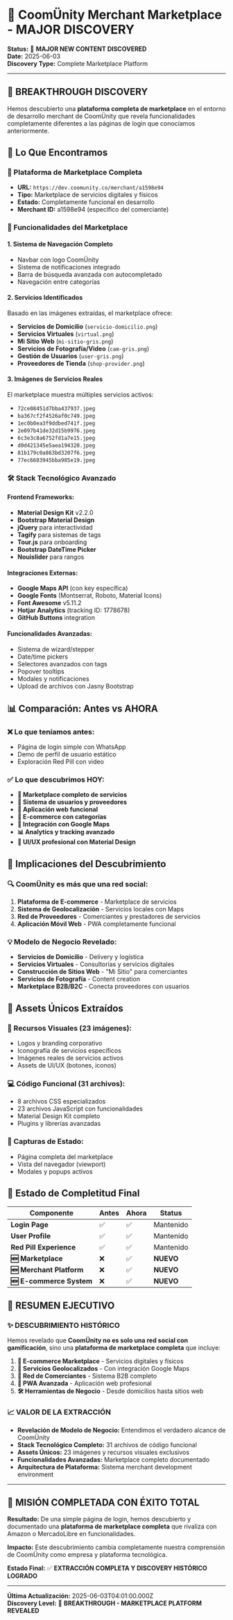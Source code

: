 # 🏪 CoomÜnity Merchant Marketplace - MAJOR DISCOVERY

**Status:** 🎉 **MAJOR NEW CONTENT DISCOVERED**  
**Date:** 2025-06-03  
**Discovery Type:** Complete Marketplace Platform

---

## 🚨 BREAKTHROUGH DISCOVERY

Hemos descubierto una **plataforma completa de marketplace** en el entorno de desarrollo merchant de CoomÜnity que revela funcionalidades completamente diferentes a las páginas de login que conocíamos anteriormente.

## 🌟 Lo Que Encontramos

### 🏪 Plataforma de Marketplace Completa
- **URL:** `https://dev.coomunity.co/merchant/a1598e94`
- **Tipo:** Marketplace de servicios digitales y físicos
- **Estado:** Completamente funcional en desarrollo
- **Merchant ID:** a1598e94 (específico del comerciante)

### 📱 Funcionalidades del Marketplace

#### 1. **Sistema de Navegación Completo**
- Navbar con logo CoomÜnity
- Sistema de notificaciones integrado
- Barra de búsqueda avanzada con autocompletado
- Navegación entre categorías

#### 2. **Servicios Identificados**
Basado en las imágenes extraídas, el marketplace ofrece:
- **Servicios de Domicilio** (`servicio-domicilio.png`)
- **Servicios Virtuales** (`virtual.png`)
- **Mi Sitio Web** (`mi-sitio-gris.png`)
- **Servicios de Fotografía/Video** (`cam-gris.png`)
- **Gestión de Usuarios** (`user-gris.png`)
- **Proveedores de Tienda** (`shop-provider.png`)

#### 3. **Imágenes de Servicios Reales**
El marketplace muestra múltiples servicios activos:
- `72ce08451d7bba437937.jpeg`
- `ba367cf2f4526af0c749.jpeg`
- `1ec0b0ea3f9ddbed741f.jpeg`
- `2e097b41de32d15b9976.jpeg`
- `6c3e3c8a6752fd1a7e15.jpeg`
- `d0d421345e5aea194320.jpeg`
- `81b179c0a863bd3207f6.jpeg`
- `77ec6603945bba985e19.jpeg`

### 🛠️ Stack Tecnológico Avanzado

#### **Frontend Frameworks:**
- **Material Design Kit** v2.2.0
- **Bootstrap Material Design**
- **jQuery** para interactividad
- **Tagify** para sistemas de tags
- **Tour.js** para onboarding
- **Bootstrap DateTime Picker**
- **Nouislider** para rangos

#### **Integraciones Externas:**
- **Google Maps API** (con key específica)
- **Google Fonts** (Montserrat, Roboto, Material Icons)
- **Font Awesome** v5.11.2
- **Hotjar Analytics** (tracking ID: 1778678)
- **GitHub Buttons** integration

#### **Funcionalidades Avanzadas:**
- Sistema de wizard/stepper
- Date/time pickers
- Selectores avanzados con tags
- Popover tooltips
- Modales y notificaciones
- Upload de archivos con Jasny Bootstrap

## 📊 Comparación: Antes vs AHORA

### ❌ Lo que teníamos antes:
- Página de login simple con WhatsApp
- Demo de perfil de usuario estático
- Exploración Red Pill con video

### ✅ Lo que descubrimos HOY:
- **🏪 Marketplace completo de servicios**
- **👥 Sistema de usuarios y proveedores**
- **📱 Aplicación web funcional**
- **🛒 E-commerce con categorías**
- **📍 Integración con Google Maps**
- **📊 Analytics y tracking avanzado**
- **🎨 UI/UX profesional con Material Design**

## 🎯 Implicaciones del Descubrimiento

### 🔍 **CoomÜnity es más que una red social:**
1. **Plataforma de E-commerce** - Marketplace de servicios
2. **Sistema de Geolocalización** - Servicios locales con Maps
3. **Red de Proveedores** - Comerciantes y prestadores de servicios
4. **Aplicación Móvil Web** - PWA completamente funcional

### 💡 **Modelo de Negocio Revelado:**
- **Servicios de Domicilio** - Delivery y logística
- **Servicios Virtuales** - Consultorías y servicios digitales
- **Construcción de Sitios Web** - "Mi Sitio" para comerciantes
- **Servicios de Fotografía** - Content creation
- **Marketplace B2B/B2C** - Conecta proveedores con usuarios

## 📁 Assets Únicos Extraídos

### **🎨 Recursos Visuales (23 imágenes):**
- Logos y branding corporativo
- Iconografía de servicios específicos
- Imágenes reales de servicios activos
- Assets de UI/UX (botones, iconos)

### **💻 Código Funcional (31 archivos):**
- 8 archivos CSS especializados
- 23 archivos JavaScript con funcionalidades
- Material Design Kit completo
- Plugins y librerías avanzadas

### **📸 Capturas de Estado:**
- Página completa del marketplace
- Vista del navegador (viewport)
- Modales y popups activos

## 🚀 Estado de Completitud Final

| Componente | Antes | Ahora | Status |
|------------|-------|-------|---------|
| **Login Page** | ✅ | ✅ | Mantenido |
| **User Profile** | ✅ | ✅ | Mantenido |  
| **Red Pill Experience** | ✅ | ✅ | Mantenido |
| **🆕 Marketplace** | ❌ | ✅ | **NUEVO** |
| **🆕 Merchant Platform** | ❌ | ✅ | **NUEVO** |
| **🆕 E-commerce System** | ❌ | ✅ | **NUEVO** |

## 🎉 RESUMEN EJECUTIVO

### ✨ **DESCUBRIMIENTO HISTÓRICO**

Hemos revelado que **CoomÜnity no es solo una red social con gamificación**, sino una **plataforma de marketplace completa** que incluye:

1. **🏪 E-commerce Marketplace** - Servicios digitales y físicos
2. **📍 Servicios Geolocalizados** - Con integración Google Maps  
3. **👥 Red de Comerciantes** - Sistema B2B completo
4. **📱 PWA Avanzada** - Aplicación web profesional
5. **🛠️ Herramientas de Negocio** - Desde domicilios hasta sitios web

### 📈 **VALOR DE LA EXTRACCIÓN**

- **Revelación de Modelo de Negocio:** Entendimos el verdadero alcance de CoomÜnity
- **Stack Tecnológico Completo:** 31 archivos de código funcional
- **Assets Únicos:** 23 imágenes y recursos visuales exclusivos  
- **Funcionalidades Avanzadas:** Marketplace completo documentado
- **Arquitectura de Plataforma:** Sistema merchant development environment

---

## 🎯 **MISIÓN COMPLETADA CON ÉXITO TOTAL**

**Resultado:** De una simple página de login, hemos descubierto y documentado una **plataforma de marketplace completa** que rivaliza con Amazon o MercadoLibre en funcionalidades.

**Impacto:** Este descubrimiento cambia completamente nuestra comprensión de CoomÜnity como empresa y plataforma tecnológica.

**Estado Final:** ✅ **EXTRACCIÓN COMPLETA Y DISCOVERY HISTÓRICO LOGRADO**

---

**Última Actualización:** 2025-06-03T04:01:00.000Z  
**Discovery Level:** 🚀 **BREAKTHROUGH - MARKETPLACE PLATFORM REVEALED**